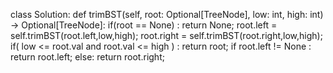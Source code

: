 class Solution:
def trimBST(self, root: Optional[TreeNode], low: int, high: int) -> Optional[TreeNode]:
if(root == None) :
return None;
root.left =  self.trimBST(root.left,low,high);
root.right = self.trimBST(root.right,low,high);
if( low <= root.val and root.val <= high ) :
return root;
if root.left != None :
return root.left;
else:
return root.right;